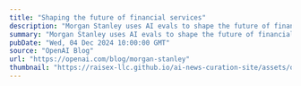 ```yaml
---
title: "Shaping the future of financial services"
description: "Morgan Stanley uses AI evals to shape the future of financial services"
summary: "Morgan Stanley uses AI evals to shape the future of financial services"
pubDate: "Wed, 04 Dec 2024 10:00:00 GMT"
source: "OpenAI Blog"
url: "https://openai.com/blog/morgan-stanley"
thumbnail: "https://raisex-llc.github.io/ai-news-curation-site/assets/openai_logo.png"
---
```


